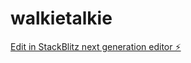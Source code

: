 # walkietalkie

[Edit in StackBlitz next generation editor ⚡️](https://stackblitz.com/~/github.com/john-d03/walkietalkie)